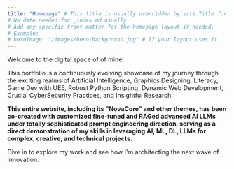 ```yaml
---
title: "Homepage" # This title is usually overridden by site.Title for the actual <title> tag on home
# No date needed for _index.md usually
# Add any specific front matter for the homepage layout if needed.
# Example:
# heroImage: "/images/hero-background.jpg" # If your layout uses it
---
```


Welcome to the digital space of of mine! 

This portfolio is a continuously evolving showcase of my journey through the exciting realms of Artificial Intelligence, Graphics Designing, Literacy, Game Dev with UE5, Robust Python Scripting, Dynamic Web Development, Crucial CyberSecurity Practices, and Insightful Research.

**This entire website, including its "NovaCore" and other themes, has been co-created with customized fine-tuned and RAGed advanced AI LLMs under totally sophisticated prompt engineering direction, serving as a direct demonstration of my skills in leveraging AI, ML, DL, LLMs for complex, creative, and technical projects.**

Dive in to explore my work and see how I'm architecting the next wave of innovation.